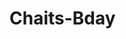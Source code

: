 # Chaits-Bday
<!---
A simple way of wishing birthday to one of our group member 💫❤
> View it [here](https://vidyart29.github.io/Chaits-Bday/) ---->

<!--- ![Visitor Count](https://profile-counter.glitch.me/{Vidyart29}/count.svg)  --->

